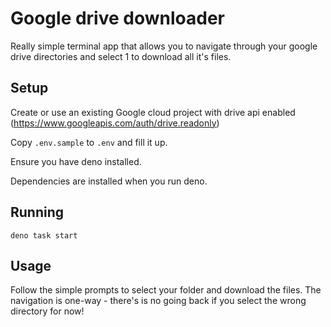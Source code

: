 # Google drive downloader

Really simple terminal app that allows you to navigate through your google drive directories and select 1 to download all it's files.

## Setup

Create or use an existing Google cloud project with drive api enabled (https://www.googleapis.com/auth/drive.readonly)

Copy `.env.sample` to `.env` and fill it up.

Ensure you have deno installed.

Dependencies are installed when you run deno.

## Running

```shell
deno task start 
```

## Usage

Follow the simple prompts to select your folder and download the files. The navigation is one-way - there's is no going back if you select the wrong directory for now!